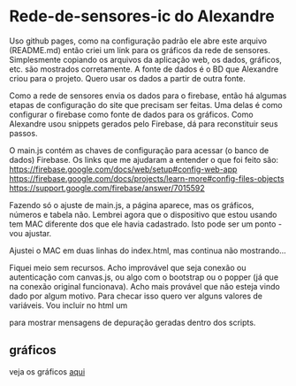 # Rede-de-sensores-ic do Alexandre 
[comment]: # (This actually is the most platform independent comment)
[comment]: # (https://stackoverflow.com/questions/4823468/comments-in-markdown)

[comment]: # (https://stackoverflow.com/questions/7653483/github-relative-link-in-markdown-file)
Uso github pages, como na configuração padrão ele abre este arquivo (README.md) então criei um link para os gráficos da rede de sensores.
   Simplesmente copiando os arquivos da aplicação web, os dados, gráficos, etc. são mostrados corretamente. A fonte de dados é o 
BD que Alexandre criou para o projeto. Quero usar os dados a partir de outra fonte.

Como a rede de sensores envia os dados para o firebase, então há algumas etapas de configuração do site que precisam ser feitas.
Uma delas é como configurar o firebase como fonte de dados para os gráficos. Como Alexandre usou snippets gerados pelo Firebase,
dá para reconstituir seus passos.

O main.js contém as chaves de configuração para acessar (o banco de dados) Firebase.
Os links que me ajudaram a entender o que foi feito são:
https://firebase.google.com/docs/web/setup#config-web-app
https://firebase.google.com/docs/projects/learn-more#config-files-objects
https://support.google.com/firebase/answer/7015592

Fazendo só o ajuste de main.js, a página aparece, mas os gráficos, números e tabela não. Lembrei agora que o dispositivo que estou usando tem MAC diferente dos que ele havia cadastrado. Isto pode ser um ponto - vou ajustar.

Ajustei o MAC em duas linhas do index.html, mas continua não mostrando...

Fiquei meio sem recursos. Acho improvável que seja conexão ou autenticação com canvas.js, ou algo com o bootstrap ou o popper (já que na conexão original funcionava).
Acho mais provável que não esteja vindo dado por algum motivo. Para checar isso quero ver alguns valores de variáveis. Vou incluir no html um <p /> para mostrar mensagens de depuração geradas dentro dos scripts.


## gráficos
veja os gráficos [aqui](web/index.html)
